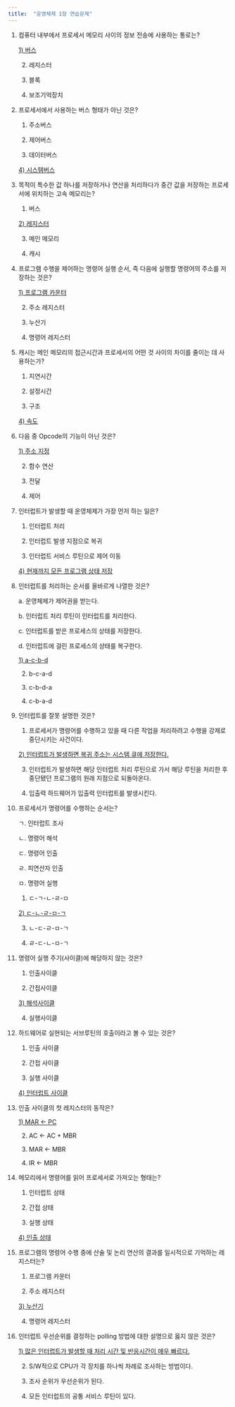 ```yaml
---
title:  "운영체제 1장 연습문제"
---
```


1. 컴퓨터 내부에서 프로세서 메모리 사이의 정보 전송에 사용하는 통로는?

   <u>1) 버스</u>

   2) 레지스터

   3) 블록

   4) 보조기억장치

2. 프로세서에서 사용하는 버스 형태가 아닌 것은?

   1) 주소버스

   2) 제어버스

   3) 데이터버스

   <u>4) 시스템버스</u>

3. 목적이 특수한 값 하나를 저장하거나 연산을 처리하다가 중간 값을 저장하는 프로세서에 위치하는 고속 메모리는?

   1) 버스

   <u>2) 레지스터</u>

   3) 메인 메모리

   4) 캐시

4. 프로그램 수행을 제어하는 명령어 실행 순서, 즉 다음에 실행할 명령어의 주소를 저장하는 것은?

   <u>1) 프로그램 카운터</u>

   2) 주소 레지스터

   3) 누산기

   4) 명령어 레지스터

5. 캐시는 메인 메모리의 접근시간과 프로세서의 어떤 것 사이의 차이를 줄이는 데 사용하는가?

   1) 지연시간

   2) 설정시간

   3) 구조

   <u>4) 속도</u>

6. 다음 중 Opcode의 기능이 아닌 것은?

   <u>1) 주소 지정</u>

   2) 함수 연산

   3) 전달

   4) 제어

7. 인터럽트가 발생할 때 운영체제가 가장 먼저 하는 일은?

   1) 인터럽트 처리

   2) 인터럽트 발생 지점으로 복귀

   3) 인터럽트 서비스 루틴으로 제어 이동

   <u>4) 현재까지 모든 프로그램 상태 저장</u>

8. 인터럽트를 처리하는 순서를 올바르게 나열한 것은?

   a. 운영체제가 제어권을 받는다.

   b. 인터럽트 처리 루틴이 인터럽트를 처리한다.

   c. 인터럽트를 받은 프로세스의 상태를 저장한다.

   d. 인터럽트에 걸린 프로세스의 상태를 복구한다.

   <u>1) a-c-b-d</u>

   2) b-c-a-d

   3) c-b-d-a

   4) c-b-a-d

9. 인터럽트를 잘못 설명한 것은?

   1) 프로세서가 명령어를 수행하고 있을 때 다른 작업을 처리하려고 수행을 강제로 중단시키는 사건이다.

   <u>2) 인터럽트가 발생하면 복귀 주소는 시스템 큐에 저장한다.</u>

   3) 인터럽트가 발생하면 해당 인터럽트 처리 루틴으로 가서 해당 루틴을 처리한 후 중단됐던 프로그램의 원래 지점으로 되돌아온다.

   4) 입출력 하드웨어가 입출력 인터럽트를 발생시킨다.

10. 프로세서가 명령어를 수행하는 순서는?

    ㄱ. 인터럽트 조사

    ㄴ. 명령어 해석

    ㄷ. 명령어 인출

    ㄹ. 피연산자 인출

    ㅁ. 명령어 실행

    1) ㄷ-ㄱ-ㄴ-ㄹ-ㅁ

    <u>2) ㄷ-ㄴ-ㄹ-ㅁ-ㄱ</u>

    3) ㄴ-ㄷ-ㄹ-ㅁ-ㄱ

    4) ㄹ-ㄷ-ㄴ-ㅁ-ㄱ

11. 명령어 실행 주기(사이클)에 해당하지 않는 것은?

    1) 인출사이클

    2) 간접사이클

    <u>3) 해석사이클</u>

    4) 실행사이클

12. 하드웨어로 실현되는 서브루틴의 호출이라고 볼 수 있는 것은?

    1) 인출 사이클

    2) 간접 사이클

    3) 실행 사이클

    <u>4) 인터럽트 사이클</u>

13. 인출 사이클의 첫 레지스터의 동작은?

    <u>1) MAR <- PC</u>

    2) AC <- AC + MBR

    3) MAR <- MBR

    4) IR <- MBR

14. 메모리에서 명령어를 읽어 프로세서로 가져오는 형태는?

    1) 인터럽트 상태

    2) 간접 상태

    3) 실행 상태

    <u>4) 인출 상태</u>

15. 프로그램의 명령어 수행 중에 산술 및 논리 연산의 결과를 일시적으로 기억하는 레지스터는?

    1) 프로그램 카운터

    2) 주소 레지스터

    <u>3) 누산기</u>

    4) 명령어 레지스터

16. 인터럽트 우선순위를 결정하는 polling 방법에 대한 설명으로 옳지 않은 것은?

    <u>1) 많은 인터럽트가 발생할 때 처리 시간 및 반응시간이 매우 빠르다.</u>

    2) S/W적으로 CPU가 각 장치를 하나씩 차례로 조사하는 방법이다.

    3) 조사 순위가 우선순위가 된다.

    4) 모든 인터럽트의 공통 서비스 루틴이 있다.